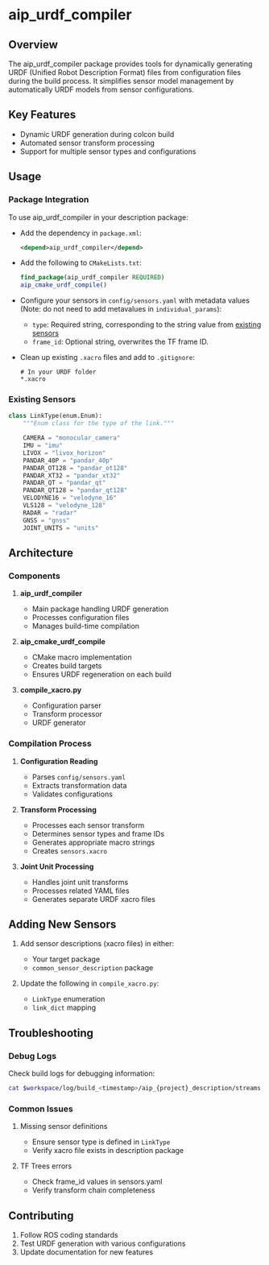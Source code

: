 # aip_urdf_compiler

## Overview

The aip_urdf_compiler package provides tools for dynamically generating URDF (Unified Robot Description Format) files from configuration files during the build process. It simplifies sensor model management by automatically URDF models from sensor configurations.

## Key Features

- Dynamic URDF generation during colcon build
- Automated sensor transform processing
- Support for multiple sensor types and configurations

## Usage

### Package Integration

To use aip_urdf_compiler in your description package:

- Add the dependency in `package.xml`:

  ```xml
  <depend>aip_urdf_compiler</depend>
  ```

- Add the following to `CMakeLists.txt`:

  ```cmake
  find_package(aip_urdf_compiler REQUIRED)
  aip_cmake_urdf_compile()
  ```

- Configure your sensors in `config/sensors.yaml` with metadata values (Note: do not need to add metavalues in `individual_params`):

  - `type`: Required string, corresponding to the string value from [existing sensors](#existing-sensors)
  - `frame_id`: Optional string, overwrites the TF frame ID.

- Clean up existing `.xacro` files and add to `.gitignore`:

  ```gitignore
  # In your URDF folder
  *.xacro
  ```

### Existing Sensors

```python
class LinkType(enum.Enum):
    """Enum class for the type of the link."""

    CAMERA = "monocular_camera"
    IMU = "imu"
    LIVOX = "livox_horizon"
    PANDAR_40P = "pandar_40p"
    PANDAR_OT128 = "pandar_ot128"
    PANDAR_XT32 = "pandar_xt32"
    PANDAR_QT = "pandar_qt"
    PANDAR_QT128 = "pandar_qt128"
    VELODYNE16 = "velodyne_16"
    VLS128 = "velodyne_128"
    RADAR = "radar"
    GNSS = "gnss"
    JOINT_UNITS = "units"
```

## Architecture

### Components

1. **aip_urdf_compiler**

   - Main package handling URDF generation
   - Processes configuration files
   - Manages build-time compilation

2. **aip_cmake_urdf_compile**

   - CMake macro implementation
   - Creates build targets
   - Ensures URDF regeneration on each build

3. **compile_xacro.py**
   - Configuration parser
   - Transform processor
   - URDF generator

### Compilation Process

1. **Configuration Reading**

   - Parses `config/sensors.yaml`
   - Extracts transformation data
   - Validates configurations

2. **Transform Processing**

   - Processes each sensor transform
   - Determines sensor types and frame IDs
   - Generates appropriate macro strings
   - Creates `sensors.xacro`

3. **Joint Unit Processing**
   - Handles joint unit transforms
   - Processes related YAML files
   - Generates separate URDF xacro files

## Adding New Sensors

1. Add sensor descriptions (xacro files) in either:

   - Your target package
   - `common_sensor_description` package

2. Update the following in `compile_xacro.py`:
   - `LinkType` enumeration
   - `link_dict` mapping

## Troubleshooting

### Debug Logs

Check build logs for debugging information:

```bash
cat $workspace/log/build_<timestamp>/aip_{project}_description/streams.log
```

### Common Issues

1. Missing sensor definitions

   - Ensure sensor type is defined in `LinkType`
   - Verify xacro file exists in description package

2. TF Trees errors
   - Check frame_id values in sensors.yaml
   - Verify transform chain completeness

## Contributing

1. Follow ROS coding standards
2. Test URDF generation with various configurations
3. Update documentation for new features
